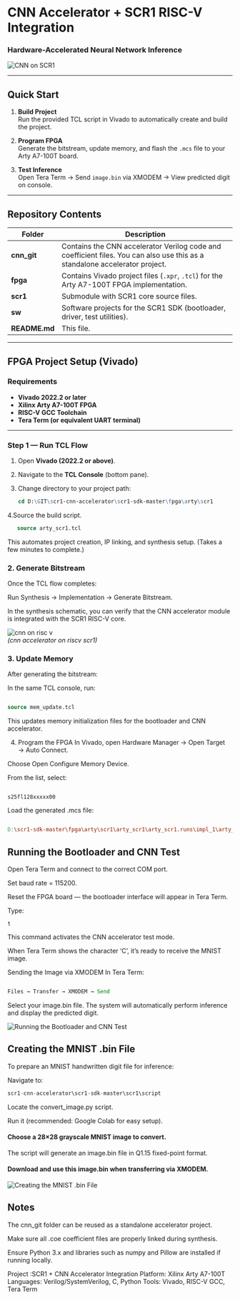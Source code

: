 #  CNN Accelerator + SCR1 RISC-V Integration  
###  Hardware-Accelerated Neural Network Inference

![CNN on SCR1](https://github.com/vsreejesh/riscv-scr1-cnn-accelerator/blob/main/scr1-sdk-master/images/Teraterm.gif)  


---

##  Quick Start

1. **Build Project**  
   Run the provided TCL script in Vivado to automatically create and build the project.  

2. **Program FPGA**  
   Generate the bitstream, update memory, and flash the `.mcs` file to your Arty A7-100T board.  

3. **Test Inference**  
   Open Tera Term → Send `image.bin` via XMODEM → View predicted digit on console.  

---

##  Repository Contents

| Folder | Description |
|---------|-------------|
| **cnn_git** | Contains the CNN accelerator Verilog code and coefficient files. You can also use this as a standalone accelerator project. |
| **fpga** | Contains Vivado project files (`.xpr`, `.tcl`) for the Arty A7-100T FPGA implementation. |
| **scr1** | Submodule with SCR1 core source files. |
| **sw** | Software projects for the SCR1 SDK (bootloader, driver, test utilities). |
| **README.md** | This file. |

---

##  FPGA Project Setup (Vivado)

### Requirements
- **Vivado 2022.2 or later**  
- **Xilinx Arty A7-100T FPGA**  
- **RISC-V GCC Toolchain**  
- **Tera Term (or equivalent UART terminal)**  

---

### Step 1 — Run TCL Flow

1. Open **Vivado (2022.2 or above)**.  
2. Navigate to the **TCL Console** (bottom pane).  
3. Change directory to your project path:
   
   ```tcl
   cd D:\GIT\scr1-cnn-accelerator\scr1-sdk-master\fpga\arty\scr1
4.Source the build script.
```tcl
   source arty_scr1.tcl
```
This automates project creation, IP linking, and synthesis setup.
(Takes a few minutes to complete.)

### 2. Generate Bitstream
Once the TCL flow completes:

Run Synthesis → Implementation → Generate Bitstream.

In the synthesis schematic, you can verify that the CNN accelerator module is integrated with the SCR1 RISC-V core.

![cnn on risc v](https://github.com/vsreejesh/riscv-scr1-cnn-accelerator/blob/main/scr1-sdk-master/images/schematic.gif)  
*(cnn accelerator on riscv scr1)*

### 3. Update Memory
After generating the bitstream:

In the same TCL console, run:

```tcl

source mem_update.tcl
```
This updates memory initialization files for the bootloader and CNN accelerator.

4. Program the FPGA
In Vivado, open Hardware Manager → Open Target → Auto Connect.

Choose Open Configure Memory Device.

From the list, select:

```nginx

s25fl128xxxxx00
```
Load the generated .mcs file:

```makefile

D:\scr1-sdk-master\fpga\arty\scr1\arty_scr1\arty_scr1.runs\impl_1\arty_scr1_new.mcs
```
## Running the Bootloader and CNN Test

Open Tera Term and connect to the correct COM port.

Set baud rate = 115200.

Reset the FPGA board — the bootloader interface will appear in Tera Term.

Type:

```nginx
t
```
This command activates the CNN accelerator test mode.

When Tera Term shows the character ‘C’, it’s ready to receive the MNIST image.

Sending the Image via XMODEM
In Tera Term:

```rust

Files → Transfer → XMODEM → Send
```
Select your image.bin file.
The system will automatically perform inference and display the predicted digit.

![Running the Bootloader and CNN Test](https://github.com/vsreejesh/riscv-scr1-cnn-accelerator/blob/main/scr1-sdk-master/images/Teraterm.gif) 

## Creating the MNIST .bin File
To prepare an MNIST handwritten digit file for inference:

Navigate to:

```rust
scr1-cnn-accelerator\scr1-sdk-master\scr1\script
```
Locate the convert_image.py script.

Run it (recommended: Google Colab for easy setup).

#### Choose a 28×28 grayscale MNIST image to convert.

The script will generate an image.bin file in Q1.15 fixed-point format.

#### Download and use this image.bin when transferring via XMODEM.
![Creating the MNIST .bin File](https://github.com/vsreejesh/riscv-scr1-cnn-accelerator/blob/main/scr1-sdk-master/images/image_conversion.gif) 


## Notes
The cnn_git folder can be reused as a standalone accelerator project.

Make sure all .coe coefficient files are properly linked during synthesis.

Ensure Python 3.x and libraries such as numpy and Pillow are installed if running locally.

Project :SCR1 + CNN Accelerator Integration
Platform: Xilinx Arty A7-100T
Languages: Verilog/SystemVerilog, C, Python
Tools: Vivado, RISC-V GCC, Tera Term

